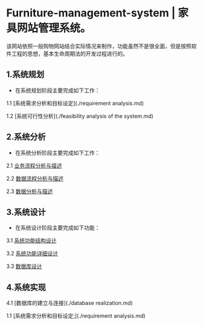 # Furniture-management-system | 家具网站管理系统。

该网站依照一般购物网站结合实际情况来制作，功能虽然不是很全面，但是按照软件工程的思想，基本生命周期法的开发过程进行的。

## 1.系统规划


- 在系统规划阶段主要完成如下工作：


1.1 [系统需求分析和目标设定](./requirement analysis.md)

1.2 [系统可行性分析](./feasibility analysis of the system.md)


## 2.系统分析


- 在系统分析阶段主要完成如下工作：

2.1 [业务流程分析与描述]() 

2.2 [数据流程分析与描述]()

2.3 [数据分析与描述]()


## 3.系统设计


- 在系统设计阶段主要完成如下功能：

3.1 [系统功能结构设计]() 

3.2 [系统功能详细设计]()

3.3 [数据库设计]()


## 4.系统实现

4.1 [数据库的建立与连接](./database realization.md)

1.1 [系统需求分析和目标设定;](./requirement analysis.md)

